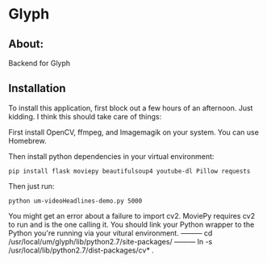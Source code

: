 <h1>Glyph</h1>

<h2>About:</h2>

Backend for Glyph

<h2>Installation</h2>

To install this application, first block out a few hours of an afternoon. Just kidding. I think this should take care of things:

First install OpenCV, ffmpeg, and Imagemagik on your system. You can use Homebrew.

Then install python dependencies in your virtual environment:

```
pip install flask moviepy beautifulsoup4 youtube-dl Pillow requests
```

Then just run:

```
python um-videoHeadlines-demo.py 5000
```

You might get an error about a failure to import cv2. MoviePy requires cv2 to run and is the one calling it. You should link your Python wrapper to the Python you're running via your vitural environment. 
——— cd /usr/local/um/glyph/lib/python2.7/site-packages/
——— ln -s /usr/local/lib/python2.7/dist-packages/cv* .

